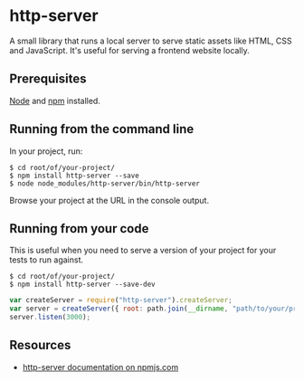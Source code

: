 # http-server

A small library that runs a local server to serve static assets like HTML, CSS and JavaScript.  It's useful for serving a frontend website locally.

## Prerequisites

[Node](node.md) and [npm](npm.md) installed.

## Running from the command line

In your project, run:

    $ cd root/of/your-project/
    $ npm install http-server --save
    $ node node_modules/http-server/bin/http-server

Browse your project at the URL in the console output.

## Running from your code

This is useful when you need to serve a version of your project for your tests to run against.

    $ cd root/of/your-project/
    $ npm install http-server --save-dev

```js
var createServer = require("http-server").createServer;
var server = createServer({ root: path.join(__dirname, "path/to/your/project/root") });
server.listen(3000);
```

## Resources

- [http-server documentation on npmjs.com](https://www.npmjs.com/package/http-server)
